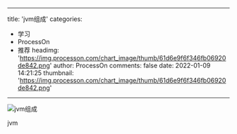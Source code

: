 
---
title: 'jvm组成'
categories: 
 - 学习
 - ProcessOn
 - 推荐
headimg: 'https://img.processon.com/chart_image/thumb/61d6e9f6f346fb06920de842.png'
author: ProcessOn
comments: false
date: 2022-01-09 14:21:25
thumbnail: 'https://img.processon.com/chart_image/thumb/61d6e9f6f346fb06920de842.png'
---

<div>   
<img class="thumb" alt="jvm组成" src="https://img.processon.com/chart_image/thumb/61d6e9f6f346fb06920de842.png" referrerpolicy="no-referrer">
<p>jvm</p>  
</div>
            